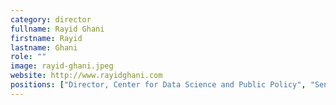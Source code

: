 ```yaml
---
category: director
fullname: Rayid Ghani
firstname: Rayid
lastname: Ghani
role: ""
image: rayid-ghani.jpeg
website: http://www.rayidghani.com
positions: ["Director, Center for Data Science and Public Policy", "Senior Fellow, Harris School of Public Policy", "Senior Fellow, Computational Institute, The University of Chicago"]
---
```

